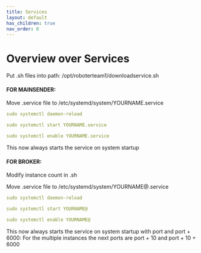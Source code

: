 ```yaml
---
title: Services
layout: default
has_children: true
nav_order: 8
---
```


# Overview over Services

Put .sh files into path: /opt/roboterteam1/downloadservice.sh 


#### FOR MAINSENDER:
Move .service file to /etc/systemd/system/YOURNAME.service

```yaml
sudo systemctl daemon-reload 
```

```yaml
sudo systemctl start YOURNAME.service
```

```yaml
sudo systemctl enable YOURNAME.service
```
This now always starts the service on system startup

#### FOR BROKER:
Modify instance count in .sh

Move .service file to /etc/systemd/system/YOURNAME@.service

```yaml
sudo systemctl daemon-reload 
```

```yaml
sudo systemctl start YOURNAME@
```

```yaml
sudo systemctl enable YOURNAME@
```

This now always starts the service on system startup with port and port + 6000:
For the multiple instances the next ports are port + 10 and port + 10 + 6000